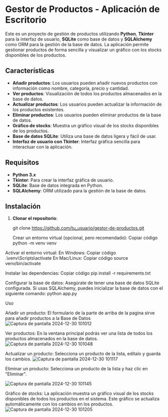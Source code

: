 # Gestor de Productos - Aplicación de Escritorio

Este es un proyecto de gestión de productos utilizando **Python**, **Tkinter** para la interfaz de usuario,
**SQLite** como base de datos y **SQLAlchemy** como ORM para la gestión de la base de datos. La aplicación permite gestionar
productos de forma sencilla y visualizar un gráfico con los stocks disponibles de los productos.

## Características

- **Añadir productos**: Los usuarios pueden añadir nuevos productos con información como nombre, categoría, precio y cantidad.
- **Ver productos**: Visualización de todos los productos almacenados en la base de datos.
- **Actualizar productos**: Los usuarios pueden actualizar la información de los productos existentes.
- **Eliminar productos**: Los usuarios pueden eliminar productos de la base de datos.
- **Gráfico de stocks**: Muestra un gráfico visual de los stocks disponibles de los productos.
- **Base de datos SQLite**: Utiliza una base de datos ligera y fácil de usar.
- **Interfaz de usuario con Tkinter**: Interfaz gráfica sencilla para interactuar con la aplicación.

## Requisitos

- **Python 3.x**
- **Tkinter**: Para crear la interfaz gráfica de usuario.
- **SQLite**: Base de datos integrada en Python.
- **SQLAlchemy**: ORM utilizado para la gestión de la base de datos.

## Instalación

1. **Clonar el repositorio**:

   git clone https://github.com/tu_usuario/gestor-de-productos.git

   Crear un entorno virtual (opcional, pero recomendado):
Copiar código
python -m venv venv

Activar el entorno virtual:
En Windows:
Copiar código
.\venv\Scripts\activate
En Mac/Linux:
Copiar código
source venv/bin/activate

Instalar las dependencias:
Copiar código
pip install -r requirements.txt

Configurar la base de datos:
Asegúrate de tener una base de datos SQLite configurada. Si usas SQLAlchemy, puedes inicializar la base de datos con el
siguiente comando:
python app.py



Uso

Añadir un producto:
El formulario de la parte de arriba de la pagina sirve para añadir productos a la Base de Datos
![Captura de pantalla 2024-12-30 101012](https://github.com/user-attachments/assets/00b9fef4-e448-4af6-a361-ce6302614f34)


Ver productos:
En la ventana principal podrás ver una lista de todos los productos almacenados en la base de datos.
![Captura de pantalla 2024-12-30 101048](https://github.com/user-attachments/assets/5af77e23-1c78-4a27-acd2-aaf1903d4494)


Actualizar un producto:
Selecciona un producto de la lista, edítalo y guarda los cambios.
![Captura de pantalla 2024-12-30 101117](https://github.com/user-attachments/assets/615a8c05-e0b7-4671-9e3f-8df0330cb54c)

Eliminar un producto:
Selecciona un producto de la lista y haz clic en "Eliminar".

![Captura de pantalla 2024-12-30 101145](https://github.com/user-attachments/assets/98f5919f-92e6-4b9d-a00b-69d97d016b69)

Gráfico de stocks:
La aplicación muestra un gráfico visual de los stocks disponibles de todos los productos en el sistema. 
Este gráfico se actualiza automáticamente con los cambios en los productos.
![Captura de pantalla 2024-12-30 101205](https://github.com/user-attachments/assets/2b1aadb0-2cdc-42f5-90f8-8674051afc77)


